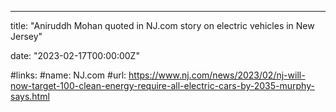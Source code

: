---
title: "Aniruddh Mohan quoted in NJ.com story on electric vehicles in New Jersey" 

date: "2023-02-17T00:00:00Z"

#links:
#name: NJ.com
#url: https://www.nj.com/news/2023/02/nj-will-now-target-100-clean-energy-require-all-electric-cars-by-2035-murphy-says.html
